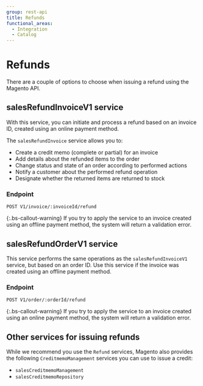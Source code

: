 ```yaml
---
group: rest-api
title: Refunds
functional_areas:
  - Integration
  - Catalog
--- 
```

 
# Refunds

There are a couple of options to choose when issuing a refund using the Magento API.

## salesRefundInvoiceV1 service

With this service, you can initiate and process a refund based on an invoice ID, created using an online payment method.

The `salesRefundInvoice` service allows you to:

*  Create a credit memo (complete or partial) for an invoice
*  Add details about the refunded items to the order
*  Change status and state of an order according to performed actions
*  Notify a customer about the performed refund operation
*  Designate whether the returned items are returned to stock

### Endpoint

`POST V1/invoice/:invoiceId/refund`

{:.bs-callout-warning}
If you try to apply the service to an invoice created using an offline payment method, the system will return a validation error.

## salesRefundOrderV1 service

This service performs the same operations as the `salesRefundInvoiceV1` service, but based on an order ID. Use this service if the invoice was created using an offline payment method.

### Endpoint

`POST V1/order/:orderId/refund`

{:.bs-callout-warning}
If you try to apply the service to an invoice created using an online payment method, the system will return a validation error.

## Other services for issuing refunds

While we recommend you use the `Refund` services, Magento also provides the following `CreditmemoManagement` services you can use to issue a credit:

*  `salesCreditmemoManagement`
*  `salesCreditmemoRepository`
